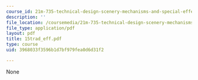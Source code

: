 ```yaml
---
course_id: 21m-735-technical-design-scenery-mechanisms-and-special-effects-spring-2004
description: ''
file_location: /coursemedia/21m-735-technical-design-scenery-mechanisms-and-special-effects-spring-2004/3968033f3596b1d7bf979fea0d6d31f2_15trad_eff.pdf
file_type: application/pdf
layout: pdf
title: 15trad_eff.pdf
type: course
uid: 3968033f3596b1d7bf979fea0d6d31f2

---
```

None